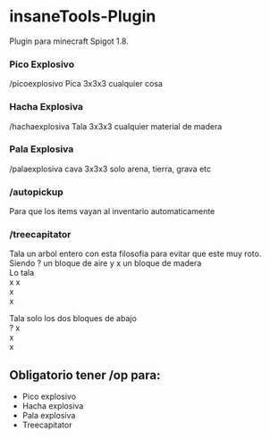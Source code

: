 # insaneTools-Plugin
Plugin para minecraft Spigot 1.8.
### Pico Explosivo
/picoexplosivo
Pica 3x3x3 cualquier cosa
### Hacha Explosiva
/hachaexplosiva
Tala 3x3x3 cualquier material de madera
### Pala Explosiva
/palaexplosiva
cava 3x3x3 solo arena, tierra, grava etc
### /autopickup
Para que los items vayan al inventario automaticamente

### /treecapitator
Tala un arbol entero con esta filosofia para evitar que este muy roto.<br>
Siendo ? un bloque de aire y x un bloque de madera<br>
Lo tala <br>
x  x<br>
x<br>
x<br>

Tala solo los dos bloques de abajo <br>
?  x<br>
x<br>
x<br>

## Obligatorio tener /op para:
- Pico explosivo<br>
- Hacha explosiva<br>
- Pala explosiva<br>
- Treecapitator<br>

